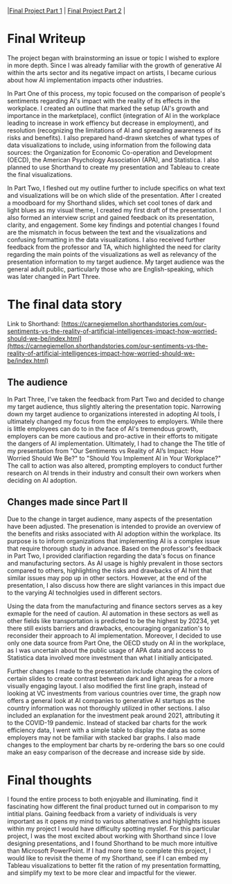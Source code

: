 |[Final Project Part 1](Final-Project-Part-1.md) | [Final Project Part 2](final-project-part-two) |

# Final Writeup

The project began with brainstorming an issue or topic I wished to explore in more depth. Since I was already familiar with the growth of generative AI within the arts sector and its negative impact on artists, I became curious about how AI implementation impacts other industries. 

In Part One of this process, my topic focused on the comparison of people's sentiments regarding AI's impact with the reality of its effects in the workplace. I created an outline that marked the setup (AI's growth and importance in the marketplace), conflict (integration of AI in the workplace leading to increase in work effiency but decrease in employment), and resolution (recognizing the limitations of AI and spreading awareness of its risks and benefits). I also prepared hand-drawn sketches of what types of data visualizations to include, using information from the following data sources: the Organization for Economic Co-operation and Development (OECD), the American Psychology Association (APA), and Statistica. I also planned to use Shorthand to create my presentation and Tableau to create the final visualizations. 

In Part Two, I fleshed out my outline further to include specifics on what text and visualizations will be on which slide of the presentation. After I created a moodboard for my Shorthand slides, which set cool tones of dark and light blues as my visual theme, I created my first draft of the presentation. I also formed an interview script and gained feedback on its presentation, clarity, and engagement. Some key findings and potential changes I found are the mismatch in focus between the text and the visualizations and confusing formatting in the data visualizations. I also received further feedback from the professor and TA, which highlighted the need for clarity regarding the main points of the visualizations as well as relevancy of the presentation information to my target audience. My target audience was the general adult public, particularly those who are English-speaking, which was later changed in Part Three.


# The final data story
Link to Shorthand: 
[https://carnegiemellon.shorthandstories.com/our-sentiments-vs-the-reality-of-artificial-intelligences-impact-how-worried-should-we-be/index.html](https://carnegiemellon.shorthandstories.com/our-sentiments-vs-the-reality-of-artificial-intelligences-impact-how-worried-should-we-be/index.html)

## The audience

In Part Three, I've taken the feedback from Part Two and decided to change my target audience, thus slightly altering the presentation topic. Narrowing down my target audience to organizations interested in adopting AI tools, I ultimately changed my focus from the employees to employers. While there is little employees can do to in the face of AI's tremendous growth, employers can be more cautious and pro-active in their efforts to mitigate the dangers of AI implementation. Ultimately, I had to change the The title of my presentation from "Our Sentiments vs Reality of AI’s Impact: How Worried Should We Be?" to "Should You Implement AI in Your Workplace?" The call to action was also altered, prompting employers to conduct further research on AI trends in their industry and consult their own workers when deciding on AI adoption.


## Changes made since Part II 
Due to the change in target audience, many aspects of the presentation have been adjusted. The presenation is intended to provide an overview of the benefits and risks associated with AI adoption within the workplace. Its purpose is to inform organizations that implementing AI is a complex issue that require thorough study in advance. Based on the professor's feedback in Part Two, I provided clarifiaction regarding the data's focus on finance and manufacturing sectors. As AI usage is highly prevalent in those sectors compared to others, highlighting the risks and drawbacks of AI hint that similar issues may pop up in other sectors. However, at the end of the presentation, I also discuss how there are slight variances in this impact due to the varying AI technolgies used in different sectors.

Using the data from the manufacturing and finance sectors serves as a key exmaple for the need of caution. AI automation in these sectors as well as other fields like transportation is predicted to be the highest by 20234, yet there still exists 
barriers and drawbacks, encouraging organization's to reconsider their approach to AI implementation. Moreover, I decided to use only one data source from Part One, the OECD study on AI in the workplace, as I was uncertain about the public usage of APA data and access to Statistica data involved more investment than what I initially anticipated.

Further changes I made to the presentation include changing the colors of certain slides to create contrast between dark and light areas for a more visually engaging layout. I also modified the first line graph, instead of looking at VC investments from various countries over time, the graph now offers a general look at AI companies to generative AI startups as the country information was not thoroughly utilized in other sections. I also included an explanation for the investment peak around 2021, attributing it to the COVID-19 pandemic. Instead of stacked bar charts for the work efficiency data, I went with a simple table to display the data as some employers may not be familiar with stacked bar graphs. I also made changes to the employment bar charts by re-ordering the bars so one could make an easy comparison of the decrease and increase side by side. 



# Final thoughts

I found the entire process to both enjoyable and illuminating. find it fascinating how different the final product turned out in comparison to my intitial plans. Gaining feedback from a variety of individuals is very important as it opens my mind to various alternatives and highlights issues within my project I would have difficulty spotting myslef. For this particular project, I was the most excited about working with Shorthand since I love designing presentations, and I found Shorthand to be much more intuitive than Microsoft PowerPoint. If I had more time to complete this project, I would like to revisit the theme of my Shorthand, see if I can embed my Tableau visualizations to better fit the ration of my presentation formatting, and simplify my text to be more clear and impactful for the viewer. 

